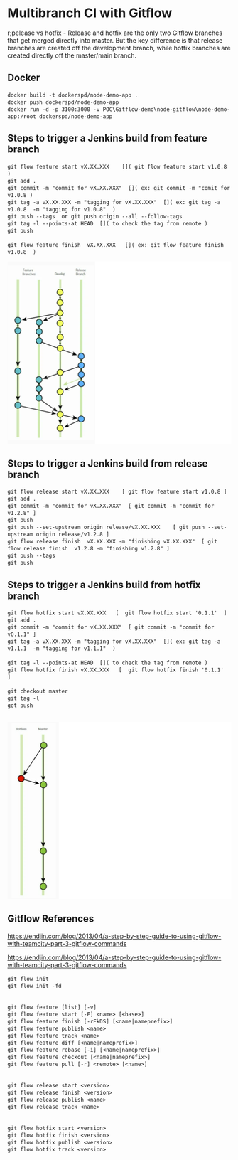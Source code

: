 # Multibranch CI with Gitflow

r;pelease vs hotfix - Release and hotfix are the only two Gitflow branches that get merged directly into master. But the key difference is that release branches are created off the development branch, while hotfix branches are created directly off the master/main branch.  

## Docker
```
docker build -t dockerspd/node-demo-app .  
docker push dockerspd/node-demo-app  
docker run -d -p 3100:3000 -v POC\Gitflow-demo\node-gitflow\node-demo-app:/root dockerspd/node-demo-app  

```
## Steps to trigger a Jenkins build from feature branch
```
git flow feature start vX.XX.XXX    []( git flow feature start v1.0.8 )  
git add .  
git commit -m "commit for vX.XX.XXX"  []( ex: git commit -m "comit for v1.0.8 )  
git tag -a vX.XX.XXX -m "tagging for vX.XX.XXX"  []( ex: git tag -a v1.0.8  -m "tagging for v1.0.8"  )  
git push --tags  or git push origin --all --follow-tags
git tag -l --points-at HEAD  []( to check the tag from remote ) 
git push   

git flow feature finish  vX.XX.XXX   []( ex: git flow feature finish  v1.0.8  )   

```
![Feature Branch Image](images/feature-branch.png?raw=true "Feature Branch")

## Steps to trigger a Jenkins build from release branch  
```  
git flow release start vX.XX.XXX    [ git flow feature start v1.0.8 ]  
git add .  
git commit -m "commit for vX.XX.XXX"  [ git commit -m "commit for v1.2.8" ]   
git push  
git push --set-upstream origin release/vX.XX.XXX    [ git push --set-upstream origin release/v1.2.8 ]   
git flow release finish  vX.XX.XXX -m "finishing vX.XX.XXX"  [ git flow release finish  v1.2.8 -m "finishing v1.2.8" ]  
git push --tags  
git push  

```

## Steps to trigger a Jenkins build from hotfix branch  
```
git flow hotfix start vX.XX.XXX   [  git flow hotfix start '0.1.1'  ]   
git add .  
git commit -m "commit for vX.XX.XXX"  [ git commit -m "commit for v0.1.1" ]   
git tag -a vX.XX.XXX -m "tagging for vX.XX.XXX"  []( ex: git tag -a v1.1.1  -m "tagging for v1.1.1"  )  

git tag -l --points-at HEAD  []( to check the tag from remote )  
git flow hotfix finish vX.XX.XXX   [  git flow hotfix finish '0.1.1'  ]

git checkout master
git tag -l
got push


```

![Hotfix Branch Image](images/hotfix-branch.png?raw=true "Hotfix Branch")  


## Gitflow References  

https://endjin.com/blog/2013/04/a-step-by-step-guide-to-using-gitflow-with-teamcity-part-3-gitflow-commands  

https://endjin.com/blog/2013/04/a-step-by-step-guide-to-using-gitflow-with-teamcity-part-3-gitflow-commands  


```  
git flow init  
git flow init -fd  


git flow feature [list] [-v]  
git flow feature start [-F] <name> [<base>]  
git flow feature finish [-rFkDS] [<name|nameprefix>]  
git flow feature publish <name>  
git flow feature track <name>  
git flow feature diff [<name|nameprefix>]  
git flow feature rebase [-i] [<name|nameprefix>]  
git flow feature checkout [<name|nameprefix>]  
git flow feature pull [-r] <remote> [<name>]  


git flow release start <version>  
git flow release finish <version>  
git flow release publish <name>  
git flow release track <name>  


git flow hotfix start <version>  
git flow hotfix finish <version>  
git flow hotfix publish <version>  
git flow hotfix track <version>  

```
